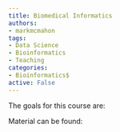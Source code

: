 ```yaml
---
title: Biomedical Informatics
authors:
- markmcmahon
tags: 
- Data Science
- Bioinformatics
- Teaching
categories:
- Bioinformatics$
active: False
---
```


The goals for this course are:

Material can be found:


